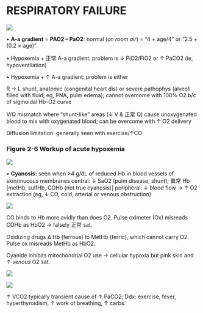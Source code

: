 # RESPIRATORY FAILURE

![](https://i.imgur.com/x67QXEh.jpg)

• **A-a gradient** = **PAO2 – PaO2:** normal (_on room air_) = “4 + age/4” or “2.5 + (0.2 × age)”

• Hypoxemia + 正常 A-a gradient: problem is ↓ PiO2/FiO2 or ↑ PaCO2 (ie, hypoventilation)

• Hypoxemia + ↑ A-a gradient: problem is either

R → L shunt, anatomic (congenital heart dis) or severe pathophys (alveoli filled with fluid; eg, PNA, pulm edema); cannot overcome with 100% O2 b/c of sigmoidal Hb-O2 curve

V/Q mismatch where “shunt-like” areas (↓ V & 正常 Q) cause unoxygenated blood to mix with oxygenated blood; can be overcome with ↑ O2 delivery

Diffusion limitation: generally seen with exercise/↑CO

### Figure 2-6 Workup of acute hypoxemia

![](https://i.imgur.com/42cNfVv.jpg)

• **Cyanosis:** seen when >4 g/dL of reduced Hb in blood vessels of skin/mucous membranes central: ↓ SaO2 (pulm disease, shunt); 異常 Hb \[metHb, sulfHb, COHb (not true cyanosis)\] peripheral: ↓ blood flow → ↑ O2 extraction (eg, ↓ CO, cold, arterial or venous obstruction)

![](https://i.imgur.com/wMad0Xz.jpg)

CO binds to Hb more avidly than does O2. Pulse oximeter (Ox) misreads COHb as HbO2 → falsely 正常 sat.

Oxidizing drugs Δ Hb (ferrous) to MetHb (ferric), which cannot carry O2. Pulse ox misreads MetHb as HbO2.

Cyanide inhibits mitochondrial O2 use → cellular hypoxia but pink skin and ↑ _venous_ O2 sat.

![](https://i.imgur.com/j1XjwOl.jpg)

![](https://i.imgur.com/UFbEjBz.jpg)

↑ VCO2 typically transient cause of ↑ PaCO2; Ddx: exercise, fever, hyperthyroidism, ↑ work of breathing, ↑ carbs.

